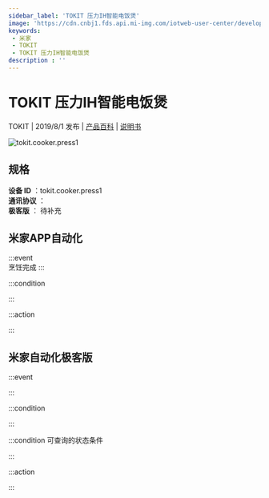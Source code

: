 ```yaml
---
sidebar_label: 'TOKIT 压力IH智能电饭煲'
image: 'https://cdn.cnbj1.fds.api.mi-img.com/iotweb-user-center/developer_1678870890753TxP5tIHp.png?GalaxyAccessKeyId=AKVGLQWBOVIRQ3XLEW&Expires=9223372036854775807&Signature=JhHKLpkM5TNGcoabbV4rFWl6JYw='
keywords: 
 - 米家
 - TOKIT
 - TOKIT 压力IH智能电饭煲
description : ''
---
```

# TOKIT 压力IH智能电饭煲

TOKIT | 2019/8/1 发布 | [产品百科](https://home.mi.com/webapp/content/baike/product/index.html?model=tokit.cooker.press1/) | [说明书](https://home.mi.com/views/introduction.html?model=tokit.cooker.press1&region=cn)

![tokit.cooker.press1](https://cdn.cnbj1.fds.api.mi-img.com/iotweb-user-center/developer_1678870890753TxP5tIHp.png?GalaxyAccessKeyId=AKVGLQWBOVIRQ3XLEW&Expires=9223372036854775807&Signature=JhHKLpkM5TNGcoabbV4rFWl6JYw=)

## 规格  
> 
**设备 ID** ：tokit.cooker.press1  
**通讯协议** ：  
**极客版**  ： 待补充 


## 米家APP自动化  

:::event  
烹饪完成
:::

:::condition  

:::

:::action   

:::

## 米家自动化极客版  

:::event  

:::

:::condition  

:::

:::condition 可查询的状态条件  

:::

:::action  

:::

        
